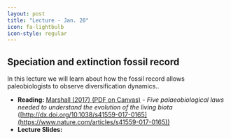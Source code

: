 ```yaml
---
layout: post
title: "Lecture - Jan. 20"
icon: fa-lightbulb
icon-style: regular
---
```


## Speciation and extinction fossil record

In this lecture we will learn about how the fossil record allows paleobiologists to observe diversification dynamics.. 

* **Reading:** [Marshall (2017) <i class="fas fa-file-pdf"></i> (PDF on Canvas)](https://canvas.iastate.edu/courses/89027/files/18160928) - _Five palaeobiological laws needed to understand the evolution of the living biota_ ([http://dx.doi.org/10.1038/s41559-017-0165](https://www.nature.com/articles/s41559-017-0165))
* **Lecture Slides:** [<i class="fas fa-chalkboard-teacher"></i>](https://eeob-macroevolution.github.io/course-documents/lecture-slides/02-Speciation_and_Extinction_in_Fossils.pdf)
